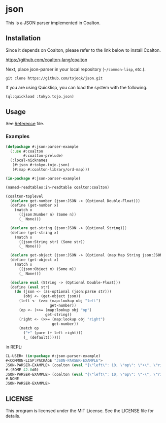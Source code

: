 # json

This is a JSON parser implemented in Coalton.

## Installation

Since it depends on Coalton, please refer to the link below to install Coalton.

https://github.com/coalton-lang/coalton

Next, place json-parser in your local repository (`~/common-lisp`, etc.).

```shell:~/common-lisp
git clone https://github.com/tojoqk/json.git
```

If you are using Quicklisp, you can load the system with the following.

```lisp
(ql:quickload :tokyo.tojo.json)
```

## Usage

See [Reference](./docs/reference.md) file.

### Examples

```lisp
(defpackage #:json-parser-example
  (:use #:coalton
        #:coalton-prelude)
  (:local-nicknames
   (#:json #:tokyo.tojo.json)
   (#:map #:coalton-library/ord-map)))

(in-package #:json-parser-example)

(named-readtables:in-readtable coalton:coalton)

(coalton-toplevel
  (declare get-number (json:JSON -> (Optional Double-Float)))
  (define (get-number x)
    (match x
      ((json:Number n) (Some n))
      (_ None)))

  (declare get-string (json:JSON -> (Optional String)))
  (define (get-string x)
    (match x
      ((json:String str) (Some str))
      (_ None)))

  (declare get-object (json:JSON -> (Optional (map:Map String json:JSON))))
  (define (get-object x)
    (match x
      ((json:Object m) (Some m))
      (_ None)))

  (declare eval (String -> (Optional Double-Float)))
  (define (eval str)
    (do (json <- (as-optional (json:parse str)))
        (obj <- (get-object json))
      (left <- (>>= (map:lookup obj "left")
                    get-number))
      (op <- (>>= (map:lookup obj "op")
                  get-string))
      (right <- (>>= (map:lookup obj "right")
                     get-number))
      (match op
        ("+" (pure (+ left right)))
        (_ (default))))))
```

in REPL:

```lisp
CL-USER> (in-package #:json-parser-example)
#<COMMON-LISP:PACKAGE "JSON-PARSER-EXAMPLE">
JSON-PARSER-EXAMPLE> (coalton (eval "{\"left\": 10, \"op\": \"+\", \"right\": 32.0}"))
#.(SOME 42.0d0)
JSON-PARSER-EXAMPLE> (coalton (eval "{\"left\": 10, \"op\": \"-\", \"right\": 32.0}"))
#.NONE
JSON-PARSER-EXAMPLE>
```

## LICENSE

This program is licensed under the MIT License. See the LICENSE file for details.
